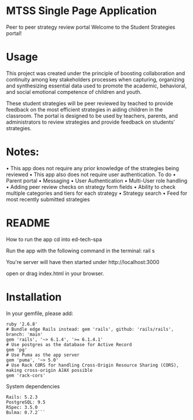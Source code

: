 # MTSS Single Page Application

Peer to peer strategy review portal
Welcome to the Student Strategies portal!

# Usage
This project was created under the principle of boosting collaboration and continuity among key stakeholders processes when capturing, organizing and synthesizing essential data used to promote the academic, behavioral, and social emotional competence of children and youth.

These student strategies will be peer reviewed by teached to provide feedback on the most efficient strategies in aiding children in the classroom. The portal is designed to be used by teachers, parents, and administrators to review strategies and provide feedback on students’ strategies.

# Notes:


• This app does not require any prior knowledge of the strategies being reviewed
• This app also does not require user authentication.
To do
• Parent portal • Messaging • User Authentication • Multi-User role handling • Adding peer review checks on strategy form fields • Ability to check multiple categories and tiers for each strategy • Strategy search • Feed for most recently submitted strategies

# README
How to run the app
cd into ed-tech-spa

Run the app with the following command in the terminal: rail s



You're server will have then started under http://localhost:3000

open or drag index.html in your browser.



# Installation

In your gemfile, please add:
```
ruby '2.6.8'
# Bundle edge Rails instead: gem 'rails', github: 'rails/rails', branch: 'main'
gem 'rails', '~> 6.1.4', '>= 6.1.4.1'
# Use postgres as the database for Active Record
gem 'pg'
# Use Puma as the app server
gem 'puma', '~> 5.0'
# Use Rack CORS for handling Cross-Origin Resource Sharing (CORS), making cross-origin AJAX possible
gem 'rack-cors'

```
System dependencies
```Ruby: 2.5.1
Rails: 5.2.3
PostgreSQL: 9.5
RSpec: 3.5.0
Bulma: 0.7.2```
